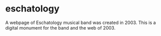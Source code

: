 # eschatology
A webpage of Eschatology musical band was created in 2003. 
This is a digital monument for the band and the web of 2003.
